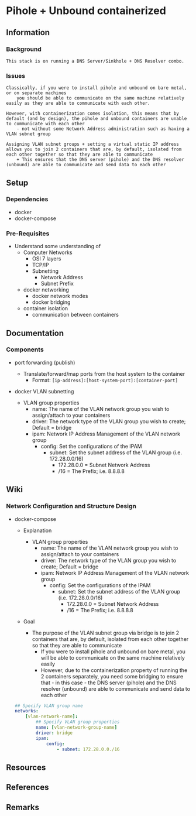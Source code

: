 # Pihole + Unbound containerized

## Information
### Background
```
This stack is on running a DNS Server/Sinkhole + DNS Resolver combo.
```

### Issues
```
Classically, if you were to install pihole and unbound on bare metal, or on separate machines 
    you should be able to communicate on the same machine relatively easily as they are able to communicate with each other.

However, with containerization comes isolation, this means that by default (and by design), the pihole and unbound containers are unable to communicate with each other
    - not without some Network Address administration such as having a VLAN subnet group

Assigning VLAN subnet groups + setting a virtual static IP address allows you to join 2 containers that are, by default, isolated from each other together so that they are able to communicate
    + This ensures that the DNS server (pihole) and the DNS resolver (unbound) are able to communicate and send data to each other
```

## Setup
### Dependencies
+ docker
+ docker-compose

### Pre-Requisites
- Understand some understanding of 
    - Computer Networks 
        + OSI 7 layers
        + TCP/IP
        - Subnetting
            + Network Address
            + Subnet Prefix
    - docker networking
        + docker network modes
        + docker bridging
    - container isolation
        + communication between containers

## Documentation

### Components
- port forwarding (publish)
    - Translate/forward/map ports from the host system to the container
        + Format: `[ip-address]:[host-system-port]:[container-port]`

- docker VLAN subnetting
    - VLAN group properties
        + name: The name of the VLAN network group you wish to assign/attach to your containers
        + driver: The network type of the VLAN group you wish to create; Default = bridge
        - ipam: Network IP Address Management of the VLAN network group
            - config: Set the configurations of the IPAM
                - subnet: Set the subnet address of the VLAN group (i.e. 172.28.0.0/16)
                    - 172.28.0.0 = Subnet Network Address
                    - /16 = The Prefix; i.e. 8.8.8.8

## Wiki

### Network Configuration and Structure Design
- docker-compose
    - Explanation
        - VLAN group properties
            + name: The name of the VLAN network group you wish to assign/attach to your containers
            + driver: The network type of the VLAN group you wish to create; Default = bridge
            - ipam: Network IP Address Management of the VLAN network group
                - config: Set the configurations of the IPAM
                    - subnet: Set the subnet address of the VLAN group (i.e. 172.28.0.0/16)
                        - 172.28.0.0 = Subnet Network Address
                        - /16 = The Prefix; i.e. 8.8.8.8

    - Goal
        - The purpose of the VLAN subnet group via bridge is to join 2 containers that are, by default, isolated from each other together so that they are able to communicate
            + If you were to install pihole and unbound on bare metal, you will be able to communicate on the same machine relatively easily
            + However, due to the containerization property of running the 2 containers separately, you need some bridging to ensure that - in this case - the DNS server (pihole) and the DNS resolver (unbound) are able to communicate and send data to each other
    ```yaml
    ## Specify VLAN group name
    networks:
        [vlan-network-name]:
            ## Specify VLAN group properties
            name: [vlan-network-group-name]
            driver: bridge
            ipam:
                config:
                    - subnet: 172.28.0.0./16
    ```

## Resources

## References

## Remarks

